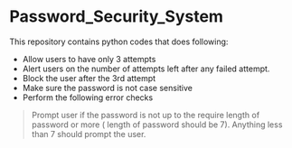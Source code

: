 # Password_Security_System

This repository contains python codes that  does following:

- Allow users to have only 3 attempts 
- Alert users on the number of attempts left after any failed attempt.
- Block the user after the 3rd attempt 
- Make sure the password is not case sensitive 
- Perform the following error checks 
>  Prompt user if the password is not up to the require length of password or 
more ( length of password should be 7). 
Anything less than 7 should prompt the user.                                                                 

